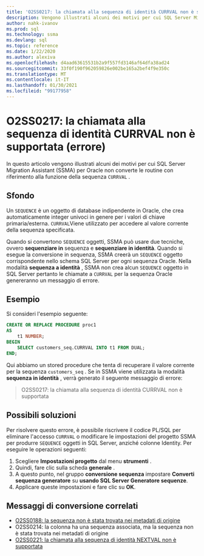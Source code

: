 ```yaml
---
title: 'O2SS0217: la chiamata alla sequenza di identità CURRVAL non è supportata (errore)'
description: Vengono illustrati alcuni dei motivi per cui SQL Server Migration Assistant (SSMA) per Oracle non converte le routine con riferimento alla funzione CURRVAL della sequenza.
author: nahk-ivanov
ms.prod: sql
ms.technology: ssma
ms.devlang: sql
ms.topic: reference
ms.date: 1/22/2020
ms.author: alexiva
ms.openlocfilehash: d4aad63615531b2a9f557fd3146af64dfa38ad24
ms.sourcegitcommit: 33f0f190f962059826e002be165a2bef4f9e350c
ms.translationtype: MT
ms.contentlocale: it-IT
ms.lasthandoff: 01/30/2021
ms.locfileid: "99177958"
---
```

# <a name="o2ss0217-call-to-identity-sequence-currval-not-supported-error"></a>O2SS0217: la chiamata alla sequenza di identità CURRVAL non è supportata (errore)

In questo articolo vengono illustrati alcuni dei motivi per cui SQL Server Migration Assistant (SSMA) per Oracle non converte le routine con riferimento alla funzione della sequenza `CURRVAL` .

## <a name="background"></a>Sfondo

Un `SEQUENCE` è un oggetto di database indipendente in Oracle, che crea automaticamente integer univoci in genere per i valori di chiave primaria/esterna. `CURRVAL`Viene utilizzato per accedere al valore corrente della sequenza specificata.

Quando si convertono `SEQUENCE` oggetti, SSMA può usare due tecniche, ovvero **sequenziare in** sequenza e **sequenziare in identità**. Quando si esegue la conversione in sequenza, SSMA creerà un `SEQUENCE` oggetto corrispondente nello schema SQL Server per ogni sequenza Oracle. Nella modalità **sequenza a identità** , SSMA non crea alcun `SEQUENCE` oggetto in SQL Server pertanto le chiamate a `CURRVAL` per la sequenza Oracle genereranno un messaggio di errore.

## <a name="example"></a>Esempio

Si consideri l'esempio seguente:

```sql
CREATE OR REPLACE PROCEDURE proc1
AS
    t1 NUMBER;
BEGIN
    SELECT customers_seq.CURRVAL INTO t1 FROM DUAL;
END;
```

Qui abbiamo un stored procedure che tenta di recuperare il valore corrente per la sequenza `customers_seq` . Se in SSMA viene utilizzata la modalità **sequenza in identità** , verrà generato il seguente messaggio di errore:

> O2SS0217: la chiamata alla sequenza di identità CURRVAL non è supportata

## <a name="possible-remedies"></a>Possibili soluzioni

Per risolvere questo errore, è possibile riscrivere il codice PL/SQL per eliminare l'accesso `CURRVAL` o modificare le impostazioni del progetto SSMA per produrre `SEQUENCE` oggetti in SQL Server, anziché colonne Identity. Per eseguire le operazioni seguenti:

1. Scegliere **Impostazioni progetto** dal menu **strumenti** .
2. Quindi, fare clic sulla scheda **generale** .
3. A questo punto, nel gruppo **conversione sequenza** impostare **Converti sequenza generatore** su **usando SQL Server Generatore sequenze**.
4. Applicare queste impostazioni e fare clic su **OK**.

## <a name="related-conversion-messages"></a>Messaggi di conversione correlati

* [O2SS0188: la sequenza non è stata trovata nei metadati di origine](o2ss0188.md)
* O2SS0214: la colonna ha una sequenza associata, ma la sequenza non è stata trovata nei metadati di origine
* [O2SS0221: la chiamata alla sequenza di identità NEXTVAL non è supportata](o2ss0221.md)
